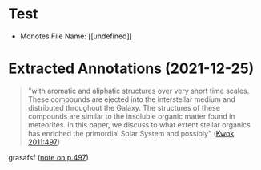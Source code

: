 # Test

* Mdnotes File Name: [[undefined]]

  

# Extracted Annotations (2021-12-25)

  

> "with aromatic and aliphatic structures over very short time scales. These compounds are ejected into the interstellar medium and distributed throughout the Galaxy. The structures of these compounds are similar to the insoluble organic matter found in meteorites. In this paper, we discuss to what extent stellar organics has enriched the primordial Solar System and possibly" ([Kwok 2011:497](zotero://open-pdf/library/items/T8GCN533?page=1))

  

grasafsf ([note on p.497](zotero://open-pdf/library/items/T8GCN533?page=1))